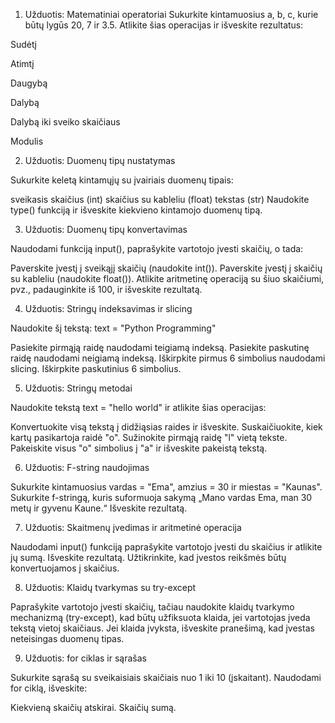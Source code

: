 1. Užduotis: Matematiniai operatoriai
Sukurkite kintamuosius a, b, c, kurie būtų lygūs 20, 7 ir 3.5. Atlikite šias operacijas ir išveskite rezultatus:

Sudėtį

Atimtį

Daugybą

Dalybą

Dalybą iki sveiko skaičiaus

Modulis

2. Užduotis: Duomenų tipų nustatymas

Sukurkite keletą kintamųjų su įvairiais duomenų tipais:

sveikasis skaičius (int)
skaičius su kableliu (float)
tekstas (str) Naudokite type() funkciją ir išveskite kiekvieno kintamojo duomenų tipą.

3. Užduotis: Duomenų tipų konvertavimas

Naudodami funkciją input(), paprašykite vartotojo įvesti skaičių, o tada:

Paverskite įvestį į sveikąjį skaičių (naudokite int()).
Paverskite įvestį į skaičių su kableliu (naudokite float()).
Atlikite aritmetinę operaciją su šiuo skaičiumi, pvz., padauginkite iš 100, ir išveskite rezultatą.


4. Užduotis: Stringų indeksavimas ir slicing

Naudokite šį tekstą: text = "Python Programming"

Pasiekite pirmąją raidę naudodami teigiamą indeksą.
Pasiekite paskutinę raidę naudodami neigiamą indeksą.
Iškirpkite pirmus 6 simbolius naudodami slicing.
Iškirpkite paskutinius 6 simbolius.

5. Užduotis: Stringų metodai

Naudokite tekstą text = "hello world" ir atlikite šias operacijas:

Konvertuokite visą tekstą į didžiąsias raides ir išveskite.
Suskaičiuokite, kiek kartų pasikartoja raidė "o".
Sužinokite pirmąją raidę "l" vietą tekste.
Pakeiskite visus "o" simbolius į "a" ir išveskite pakeistą tekstą.


6. Užduotis: F-string naudojimas

Sukurkite kintamuosius vardas = "Ema", amzius = 30 ir miestas = "Kaunas". Sukurkite f-stringą, kuris suformuoja sakymą „Mano vardas Ema, man 30 metų ir gyvenu Kaune.“ Išveskite rezultatą.

7. Užduotis: Skaitmenų įvedimas ir aritmetinė operacija

Naudodami input() funkciją paprašykite vartotojo įvesti du skaičius ir atlikite jų sumą. Išveskite rezultatą. Užtikrinkite, kad įvestos reikšmės būtų konvertuojamos į skaičius.

8. Užduotis: Klaidų tvarkymas su try-except

Paprašykite vartotojo įvesti skaičių, tačiau naudokite klaidų tvarkymo mechanizmą (try-except), kad būtų užfiksuota klaida, jei vartotojas įveda tekstą vietoj skaičiaus. Jei klaida įvyksta, išveskite pranešimą, kad įvestas neteisingas duomenų tipas.

9. Užduotis: for ciklas ir sąrašas

Sukurkite sąrašą su sveikaisiais skaičiais nuo 1 iki 10 (įskaitant). Naudodami for ciklą, išveskite:

Kiekvieną skaičių atskirai.
Skaičių sumą.
